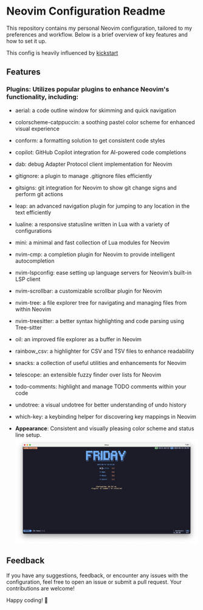 # Neovim Configuration Readme

This repository contains my personal Neovim configuration, tailored to my
preferences and workflow. Below is a brief overview of key features and how to
set it up.

This config is heavily influenced by [kickstart](https://github.com/nvim-lua/kickstart.nvim.git)

## Features

### **Plugins**: Utilizes popular plugins to enhance Neovim's functionality, including:
  - aerial: a code outline window for skimming and quick navigation
  - colorscheme-catppuccin: a soothing pastel color scheme for enhanced visual experience
  - conform: a formatting solution to get consistent code styles
  - copilot: GitHub Copilot integration for AI-powered code completions
  - dab: debug Adapter Protocol client implementation for Neovim
  - gitignore: a plugin to manage .gitignore files efficiently
  - gitsigns: git integration for Neovim to show git change signs and perform git actions
  - leap: an advanced navigation plugin for jumping to any location in the text efficiently
  - lualine: a responsive statusline written in Lua with a variety of configurations
  - mini: a minimal and fast collection of Lua modules for Neovim
  - nvim-cmp: a completion plugin for Neovim to provide intelligent autocompletion
  - nvim-lspconfig: ease setting up language servers for Neovim’s built-in LSP client
  - nvim-scrollbar: a customizable scrollbar plugin for Neovim
  - nvim-tree: a file explorer tree for navigating and managing files from within Neovim
  - nvim-treesitter: a better syntax highlighting and code parsing using Tree-sitter
  - oil: an improved file explorer as a buffer in Neovim
  - rainbow_csv: a highlighter for CSV and TSV files to enhance readability
  - snacks: a collection of useful utilities and enhancements for Neovim
  - telescope: an extensible fuzzy finder over lists for Neovim
  - todo-comments: highlight and manage TODO comments within your code
  - undotree: a visual undotree for better understanding of undo history
  - which-key: a keybinding helper for discovering key mappings in Neovim

- **Appearance**: Consistent and visually pleasing color scheme and status line setup.
![Screenshot](./screenshot.png)

## Feedback

If you have any suggestions, feedback, or encounter any issues with the configuration, feel free to open an issue or submit a pull request. Your contributions are welcome!

Happy coding! 🚀
